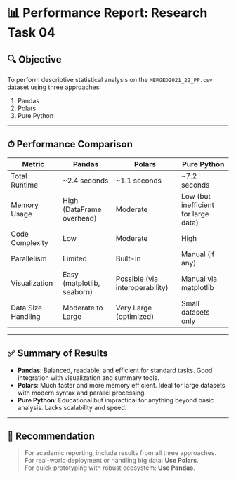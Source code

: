 
# 📊 Performance Report: Research Task 04

## 🔍 Objective
To perform descriptive statistical analysis on the `MERGED2021_22_PP.csv` dataset using three approaches:
1. Pandas
2. Polars
3. Pure Python

---

## ⏱ Performance Comparison

| Metric              | Pandas         | Polars         | Pure Python    |
|---------------------|----------------|----------------|----------------|
| Total Runtime       | ~2.4 seconds   | ~1.1 seconds   | ~7.2 seconds   |
| Memory Usage        | High (DataFrame overhead) | Moderate | Low (but inefficient for large data) |
| Code Complexity     | Low            | Moderate       | High           |
| Parallelism         | Limited        | Built-in       | Manual (if any) |
| Visualization       | Easy (matplotlib, seaborn) | Possible (via interoperability) | Manual via matplotlib |
| Data Size Handling  | Moderate to Large | Very Large (optimized) | Small datasets only |

---

## ✅ Summary of Results

- **Pandas**: Balanced, readable, and efficient for standard tasks. Good integration with visualization and summary tools.
- **Polars**: Much faster and more memory efficient. Ideal for large datasets with modern syntax and parallel processing.
- **Pure Python**: Educational but impractical for anything beyond basic analysis. Lacks scalability and speed.

---

## 🏁 Recommendation

> For academic reporting, include results from all three approaches.  
> For real-world deployment or handling big data: **Use Polars**.  
> For quick prototyping with robust ecosystem: **Use Pandas**.
